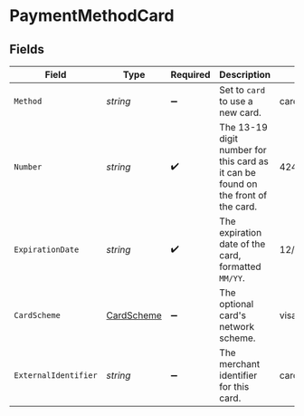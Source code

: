 # PaymentMethodCard


## Fields

| Field                                                                             | Type                                                                              | Required                                                                          | Description                                                                       | Example                                                                           |
| --------------------------------------------------------------------------------- | --------------------------------------------------------------------------------- | --------------------------------------------------------------------------------- | --------------------------------------------------------------------------------- | --------------------------------------------------------------------------------- |
| `Method`                                                                          | *string*                                                                          | :heavy_minus_sign:                                                                | Set to `card` to use a new card.                                                  | card                                                                              |
| `Number`                                                                          | *string*                                                                          | :heavy_check_mark:                                                                | The 13-19 digit number for this card as it can be found on the front of the card. | 4242424242424242                                                                  |
| `ExpirationDate`                                                                  | *string*                                                                          | :heavy_check_mark:                                                                | The expiration date of the card, formatted `MM/YY`.                               | 12/30                                                                             |
| `CardScheme`                                                                      | [CardScheme](../../Models/Components/CardScheme.md)                               | :heavy_minus_sign:                                                                | The optional card's network scheme.                                               | visa                                                                              |
| `ExternalIdentifier`                                                              | *string*                                                                          | :heavy_minus_sign:                                                                | The merchant identifier for this card.                                            | card-12345                                                                        |